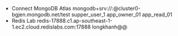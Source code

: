 - Connect MongoDB Atlas
	mongodb+srv://<username>:<password>@cluster0-bgjen.mongodb.net/test
	supper_user_1
	app_owner_01
	app_read_01
- Redis Lab
	redis-17888.c1.ap-southeast-1-1.ec2.cloud.redislabs.com:17888 longkhanh@@